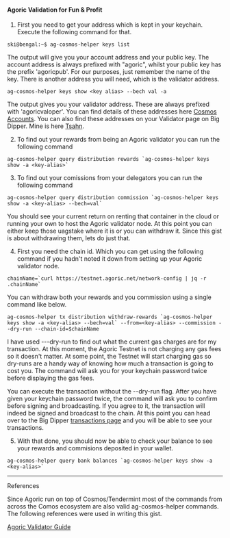 #### Agoric Validation for Fun & Profit

1. First you need to get your address which is kept in your keychain. Execute the following command for that.
```console
ski@bengal:~$ ag-cosmos-helper keys list
```
The output will give you your account address and your public key. The account address is always prefixed with "agoric", whilst your public key has the prefix 'agoricpub'. For our purposes, just remember the name of the key. There is another address you will need, which is the validator address. 
```console
ag-cosmos-helper keys show <key alias> --bech val -a
```
The output gives you your validator address. These are always prefixed with 'agoricvaloper'. You can find details of these addresses here [Cosmos Accounts](https://docs.cosmos.network/master/basics/accounts.html). You can also find these addresses on your Validator page on Big Dipper. Mine is here [Tsahn](https://testnet.explorer.agoric.net/validator/agoricvaloper1as36fg3sfprf0w8yk58hyxq06z80puf36v4qsq).

2. To find out your rewards from being an Agoric validator you can run the following command
```console
ag-cosmos-helper query distribution rewards `ag-cosmos-helper keys show -a <key-alias>`
```
3. To find out your comissions from your delegators you can run the following command
```console
ag-cosmos-helper query distribution commission `ag-cosmos-helper keys show -a <key-alias> --bech=val`
```
You should see your current return on renting that container in the cloud or running your own to host the Agoric validator node. At this point you can either keep those uagstake where it is or you can withdraw it. Since this gist is about withdrawing them, lets do just that.

4. First you need the chain id. Which you can get using the following command if you hadn't noted it down from setting up your Agoric validator node.

```console
chainName=`curl https://testnet.agoric.net/network-config | jq -r .chainName`
```

You can withdraw both your rewards and you commission using a single command like below.
```console
ag-cosmos-helper tx distribution withdraw-rewards `ag-cosmos-helper keys show -a <key-alias> --bech=val` --from=<key-alias> --commission --dry-run --chain-id=$chainName
```
I have used ---dry-run to find out what the current gas charges are for my transaction. At this moment, the Agoric Testnet is not charging any gas fees so it doesn't matter. At some point, the Testnet will start charging gas so dry-runs are a handy way of knowing how much a transaction is going to cost you. The command will ask you for your keychain password twice before displaying the gas fees.

You can execute the transaction without the --dry-run flag. After you have given your keychain password twice, the command will ask you to confirm before signing and broadcasting. If you agree to it, the transaction will indeed be signed and broadcast to the chain. At this point you can head over to the Big Dipper [transactions page](https://testnet.explorer.agoric.net/transactions) and you will be able to see your transactions. 

5. With that done, you should now be able to check your balance to see your rewards and commisions deposited in your wallet. 
```console
ag-cosmos-helper query bank balances `ag-cosmos-helper keys show -a <key-alias>`
```

---

References

Since Agoric run on top of Cosmos/Tendermint most of the commands from across the Comos ecosystem are also valid ag-cosmos-helper commands. The following references were used in writing this gist.

[Agoric Validator Guide](https://gist.github.com/dckc/c6d4c5800daca0bd3439aee3e024b317)
